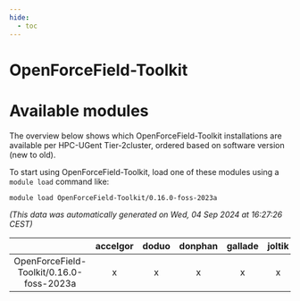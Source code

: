 ```yaml
---
hide:
  - toc
---
```


OpenForceField-Toolkit
======================

# Available modules


The overview below shows which OpenForceField-Toolkit installations are available per HPC-UGent Tier-2cluster, ordered based on software version (new to old).

To start using OpenForceField-Toolkit, load one of these modules using a `module load` command like:

```shell
module load OpenForceField-Toolkit/0.16.0-foss-2023a
```

*(This data was automatically generated on Wed, 04 Sep 2024 at 16:27:26 CEST)*  

| |accelgor|doduo|donphan|gallade|joltik|shinx|skitty|
| :---: | :---: | :---: | :---: | :---: | :---: | :---: | :---: |
|OpenForceField-Toolkit/0.16.0-foss-2023a|x|x|x|x|x|x|x|
